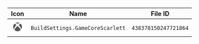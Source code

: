 | Icon | Name | File ID |
| ---  | ---  | ---     |
| ![](BuildSettings.GameCoreScarlett.png) | `BuildSettings.GameCoreScarlett` | `438378150247721864` |
